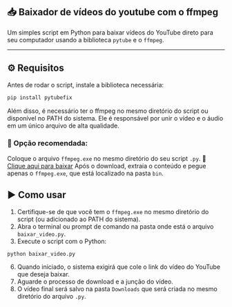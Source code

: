 ## 📥 Baixador de vídeos do youtube com o ffmpeg
Um simples script em Python para baixar vídeos do YouTube direto para seu computador usando a biblioteca `pytube` e o `ffmpeg`.

---

## ⚙️ Requisitos
Antes de rodar o script, instale a biblioteca necessária:

```bash
pip install pytubefix
```
Além disso, é necessário ter o ffmpeg no mesmo diretório do script ou disponível no PATH do sistema. Ele é responsável por unir o vídeo e o áudio em um único arquivo de alta qualidade.
### 🔸 Opção recomendada:
Coloque o arquivo `ffmpeg.exe` no mesmo diretório do seu script `.py`.
🔗 [Clique aqui para baixar](https://www.gyan.dev/ffmpeg/builds/packages/ffmpeg-2025-03-27-git-114fccc4a5-essentials_build.7z)
Após o download, extraia o conteúdo e pegue apenas o `ffmpeg.exe`, que está localizado na pasta `bin`.

## ▶️ Como usar

1. Certifique-se de que você tem o `ffmpeg.exe` no mesmo diretório do script (ou adicionado ao PATH do sistema).
2. Abra o terminal ou prompt de comando na pasta onde está o arquivo `baixar_video.py`.
3. Execute o script com o Python:

```bash
python baixar_video.py
```

6. Quando iniciado, o sistema exigirá que cole o link do vídeo do YouTube que deseja baixar.
7. Aguarde o processo de download e a junção do vídeo.
8. O vídeo final será salvo na pasta `Downloads` que será criada no mesmo diretório do arquivo `.py`.


